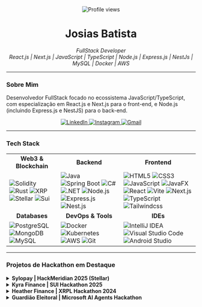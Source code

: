 <div align="center">
  <img src="https://komarev.com/ghpvc/?username=josiasdev&label=Profile+views&color=006bed&style=flat" alt="Profile views"/>
  <h1>Josias Batista</h1>
  <p>
    <i>FullStack Developer</i>
    <br/>
    <i>React.js | Next.js | JavaScript | TypeScript | Node.js | Express.js | NestJs | MySQL | Docker | AWS</i>
  </p>
</div>

---

### Sobre Mim

Desenvolvedor FullStack focado no ecossistema JavaScript/TypeScript, com especialização em React.js e Next.js para o front-end, e Node.js (incluindo Express.js e NestJS) para o back-end.

<p align="center">
  <a href="https://www.linkedin.com/in/josias-batista/" target="_blank">
    <img src="https://img.shields.io/badge/LinkedIn-0077B5?style=for-the-badge&logo=linkedin&logoColor=white" alt="LinkedIn">
  </a>
  <a href="https://www.instagram.com/josiascristaodev/" target="_blank">
    <img src="https://img.shields.io/badge/-Instagram-%23E4405F?style=for-the-badge&logo=instagram&logoColor=white" alt="Instagram">
  </a>
  <a href="mailto:francisco.batista67@alu.ufc.br">
    <img src="https://img.shields.io/badge/Gmail-333333?style=for-the-badge&logo=gmail&logoColor=red" alt="Gmail">
  </a>
</p>

---

### Tech Stack

<table>
  <tr>
    <td align="center"><strong>Web3 & Blockchain</strong></td>
    <td align="center"><strong>Backend</strong></td>
    <td align="center"><strong>Frontend</strong></td>
  </tr>
  <tr>
    <td>
      <img src="https://img.shields.io/badge/Solidity-e6e6e6?style=flat-square&logo=solidity&logoColor=black" alt="Solidity"/>
      <img src="https://img.shields.io/badge/Rust-000000?style=flat-square&logo=rust&logoColor=white" alt="Rust"/>
      <img src="https://img.shields.io/badge/Xrp-black?style=flat-square&logo=xrp&logoColor=white" alt="XRP"/>
      <img src="https://img.shields.io/badge/Stellar-7D00FF?style=flat-square&logo=Stellar&logoColor=white" alt="Stellar"/>
      <img src="https://img.shields.io/badge/Sui-4DA2FF?style=flat-square&logo=Sui&logoColor=white" alt="Sui"/>
    </td>
    <td>
      <img src="https://img.shields.io/badge/java-%23ED8B00.svg?style=flat-square&logo=openjdk&logoColor=white" alt="Java"/>
      <img src="https://img.shields.io/badge/Spring_Boot-6DB33F.svg?style=flat-square&logo=Spring-Boot&logoColor=white" alt="Spring Boot"/>
      <img src="https://img.shields.io/badge/c%23-%23239120.svg?style=flat-square&logo=csharp&logoColor=white" alt="C#"/>
      <img src="https://img.shields.io/badge/.NET-5C2D91?style=flat-square&logo=.net&logoColor=white" alt=".NET"/>
      <img src="https://img.shields.io/badge/node.js-6DA55F?style=flat-square&logo=node.js&logoColor=white" alt="Node.js"/>
      <img src="https://img.shields.io/badge/express.js-%23404d59.svg?style=flat-square&logo=express&logoColor=%2361DAFB" alt="Express.js" />
      <img src="https://img.shields.io/badge/nestjs-%23E0234E.svg?style=flat-square&logo=nestjs&logoColor=white" alt="Nest.js"/>
    </td>
    <td>
      <img src="https://img.shields.io/badge/html5-%23E34F26.svg?style=flat-square&logo=html5&logoColor=white" alt="HTML5"/>
      <img src="https://img.shields.io/badge/css3-%231572B6.svg?style=flat-square&logo=css3&logoColor=white" alt="CSS3"/>
      <img src="https://img.shields.io/badge/JavaScript-F7DF1E?style=flat-square&logo=javascript&logoColor=black" alt="JavaScript"/>
      <img src="https://img.shields.io/badge/javafx-%23FF0000.svg?style=flat-square&logo=javafx&logoColor=white" alt="JavaFX"/>
      <img src="https://img.shields.io/badge/React-20232A?style=flat-square&logo=react&logoColor=61DAFB" alt="React"/>
      <img src="https://img.shields.io/badge/vite-%23646CFF.svg?style=flat-square&logo=vite&logoColor=white" alt="Vite"/>
      <img src="https://img.shields.io/badge/next_js-000000?style=flat-square&logo=nextdotjs&logoColor=white" alt="Next.js"/>
      <img src="https://img.shields.io/badge/TypeScript-007ACC?style=flat-square&logo=typescript&logoColor=white" alt="TypeScript"/>
      <img src="https://img.shields.io/badge/tailwindcss-%2338B2AC.svg?style=flat-square&logo=tailwind-css&logoColor=white" alt="Tailwindcss"/>
    </td>
  </tr>
  <tr>
    <td align="center"><strong>Databases</strong></td>
    <td align="center"><strong>DevOps & Tools</strong></td>
    <td align="center"><strong>IDEs</strong></td>
  </tr>
  <tr>
    <td>
      <img src="https://img.shields.io/badge/PostgreSQL-316192?style=flat-square&logo=postgresql&logoColor=white" alt="PostgreSQL"/>
      <img src="https://img.shields.io/badge/MongoDB-4EA94B?style=flat-square&logo=mongodb&logoColor=white" alt="MongoDB"/>
      <img src="https://img.shields.io/badge/mysql-4479A1.svg?style=flat-square&logo=mysql&logoColor=white" alt="MySQL"/>
    </td>
    <td>
      <img src="https://img.shields.io/badge/Docker-2CA5E0?style=flat-square&logo=docker&logoColor=white" alt="Docker"/>
      <img src="https://img.shields.io/badge/kubernetes-326ce5.svg?&style=flat-square&logo=kubernetes&logoColor=white" alt="Kubernetes"/>
      <img src="https://img.shields.io/badge/AWS-FF9900?style=flat-square&logo=amazonwebservices&logoColor=white" alt="AWS"/>
      <img src="https://img.shields.io/badge/Git-F05032.svg?style=flat-square&logo=Git&logoColor=white" alt="Git"/>
    </td>
    <td>
      <img src="https://img.shields.io/badge/IntelliJ_IDEA-000000.svg?style=flat-square&logo=intellij-idea&logoColor=white" alt="IntelliJ IDEA"/>
      <img src="https://img.shields.io/badge/VS_Code-0078d7.svg?style=flat-square&logo=visual-studio-code&logoColor=white" alt="Visual Studio Code"/>
      <img src="https://img.shields.io/badge/Android_Studio-346ac1?style=flat-square&logo=android%20studio&logoColor=white" alt="Android Studio"/>
    </td>
  </tr>
</table>

---

### Projetos de Hackathon em Destaque

<details>
<summary><strong>Sylopay | HackMeridian 2025 (Stellar)</strong></summary>
<br>
<blockquote>
  <p>Uma plataforma moderna de "Buy Now, Pay Later" (BNPL) construída sobre a blockchain Stellar, permitindo liquidações instantâneas para comerciantes e planos de parcelamento transparentes para clientes.</p>
  <p><strong>Minha Contribuição:</strong> Atuei no desenvolvimento do <strong>Backend</strong> com NestJS, integrando o Stellar SDK para as operações on-chain, e estruturei o banco de dados com TypeORM e PostgreSQL.</p>
</blockquote>

<p>
  <img src="https://img.shields.io/badge/Stellar-090020?style=flat-square&logo=stellar&logoColor=white" alt="Stellar">
  <img src="https://img.shields.io/badge/React-20232A?style=flat-square&logo=react&logoColor=61DAFB" alt="React">
  <img src="https://img.shields.io/badge/NestJS-E0234E?style=flat-square&logo=nestjs&logoColor=white" alt="NestJS">
  <img src="https://img.shields.io/badge/PostgreSQL-4169E1?style=flat-square&logo=postgresql&logoColor=white" alt="PostgreSQL">
  <img src="https://img.shields.io/badge/Docker-2496ED?style=flat-square&logo=docker&logoColor=white" alt="Docker">
</p>

<a href="https://github.com/Sylopay/sylopay" target="_blank">**Ver Repositório &rarr;**</a>
<br>
<br>
</details>

<details>
<summary><strong>Kyra Finance | SUI Hackathon 2025</strong></summary>
<br>
<blockquote>
  <p>Kyra é uma agente de IA especializada em estratégias DeFi que atua como analista on-chain, focada na composição de "money legos". Ela identifica, simula e recomenda combinações eficientes de oportunidades no ecossistema DeFi.</p>
  <p><strong>Minha Contribuição:</strong> Fui responsável pelo <strong>Backend</strong>, desenvolvendo a lógica para análise de dados on-chain e integração com protocolos DeFi na rede SUI.</p>
</blockquote>

<p>
  <img src="https://img.shields.io/badge/Sui-4DA2FF?style=flat-square&logo=Sui&logoColor=white" alt="Sui">
  <img src="https://img.shields.io/badge/Next-black?style=flat-square&logo=next.js&logoColor=white" alt="Next.js">
  <img src="https://img.shields.io/badge/React-20232A?style=flat-square&logo=react&logoColor=61DAFB" alt="React">
  <img src="https://img.shields.io/badge/TypeScript-007ACC?style=flat-square&logo=typescript&logoColor=white" alt="TypeScript">
  <img src="https://img.shields.io/badge/Supabase-3ECF8E?style=flat-square&logo=supabase&logoColor=white" alt="Supabase">
</p>

<a href="https://kyra-finance.vercel.app" target="_blank">**Ver Demo Ao Vivo &rarr;**</a>
<br>
<br>
</details>

<details>
<summary><strong>Heather Finance | XRPL Hackathon 2024</strong></summary>
<br>
<blockquote>
  <p>Um agente de IA inovador que serve como um tutor digital personalizado para o ecossistema XRP Ledger (XRPL). O objetivo é guiar usuários, mesmo sem experiência técnica, a navegar pelas funcionalidades da plataforma de forma intuitiva.</p>
  <p><strong>Minha Contribuição:</strong> Fui responsável pelo <strong>Diagrama do Banco de Dados</strong>, planejando a estrutura e as relações de dados para suportar as interações do agente de IA com as informações dos usuários.</p>
</blockquote>

<p>
  <img src="https://img.shields.io/badge/Xrp-black?style=flat-square&logo=xrp&logoColor=white" alt="XRP">
  <img src="https://img.shields.io/badge/NestJS-E0234E?style=flat-square&logo=nestjs&logoColor=white" alt="NestJS">
  <img src="https://img.shields.io/badge/React-20232A?style=flat-square&logo=react&logoColor=61DAFB" alt="React">
  <img src="https://img.shields.io/badge/Postgres-316192?style=flat-square&logo=postgresql&logoColor=white" alt="PostgreSQL">
  <img src="https://img.shields.io/badge/Prisma-3982CE?style=flat-square&logo=Prisma&logoColor=white" alt="Prisma">
</p>

<a href="https://github.com/pleasantfinance8/xrp" target="_blank">**Ver Repositório &rarr;**</a>
<br>
<br>
</details>

<details>
<summary><strong>Guardião Eleitoral | Microsoft AI Agents Hackathon</strong></summary>
<br>
<blockquote>
  <p>Projeto para automatizar a verificação de autenticidade de vídeos eleitorais, combatendo a desinformação. Integra tecnologias de visão computacional e modelos de detecção de deepfake para gerar relatórios de confiabilidade.</p>
  <p><strong>Minha Contribuição:</strong> Atuei como um dos principais desenvolvedores, trabalhando na integração dos modelos de IA com <strong>Python</strong> e na arquitetura do sistema de análise de vídeo.</p>
</blockquote>

<p>
  <img src="https://img.shields.io/badge/Python-3776AB?style=flat-square&logo=python&logoColor=white" alt="Python">
  <img src="https://img.shields.io/badge/Hugging_Face-FFD21E?style=flat-square&logo=huggingface&logoColor=black" alt="Hugging Face">
  <img src="https://img.shields.io/badge/OpenCV-5C3EE8?style=flat-square&logo=opencv&logoColor=white" alt="OpenCV">
  <img src="https://img.shields.io/badge/Flask-000000?style=flat-square&logo=flask&logoColor=white" alt="Flask">
  <img src="https://img.shields.io/badge/Docker-2496ED?style=flat-square&logo=docker&logoColor=white" alt="Docker">
</p>

<a href="https://github.com/lorenzomatheo/guardiaoeleitoral" target="_blank">**Ver Repositório &rarr;**</a>
<br>
<br>
</details>
